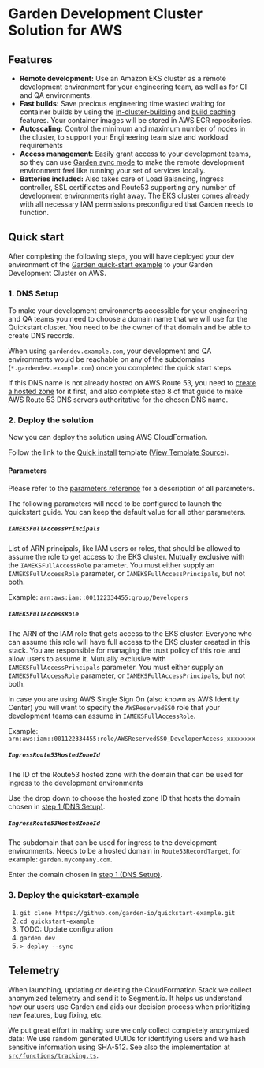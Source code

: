 # Garden Development Cluster Solution for AWS

## Features
- **Remote development:** Use an Amazon EKS cluster as a remote development environment for your engineering team, as well as for CI and QA environments.
- **Fast builds:** Save precious engineering time wasted waiting for container builds by using the [in-cluster-building](https://docs.garden.io/kubernetes-plugins/advanced/in-cluster-building) and [build caching](https://docs.garden.io/basics/how-garden-works#caching) features. Your container images will be stored in AWS ECR repositories.
- **Autoscaling:** Control the minimum and maximum number of nodes in the cluster, to support your Engineering team size and workload requirements
- **Access management:** Easily grant access to your development teams, so they can use [Garden sync mode](https://docs.garden.io/guides/code-synchronization) to make the remote development environment feel like running your set of services locally.
- **Batteries included:** Also takes care of Load Balancing, Ingress controller, SSL certificates and Route53 supporting any number of development environments right away. The EKS cluster comes already with all necessary IAM permissions preconfigured that Garden needs to function.

## Quick start

After completing the following steps, you will have deployed your dev environment of the [Garden quick-start example](https://github.com/garden-io/quickstart-example) to your Garden Development Cluster on AWS.

### 1. DNS Setup

To make your development environments accessible for your engineering and QA teams you need to choose a domain name that we will use for the Quickstart cluster. You need to be the owner of that domain and be able to create DNS records.

When using `gardendev.example.com`, your development and QA environments would be reachable on any of the subdomains (`*.gardendev.example.com`) once you completed the quick start steps.

If this DNS name is not already hosted on AWS Route 53, you need to [create a hosted zone](https://docs.aws.amazon.com/Route53/latest/DeveloperGuide/CreatingHostedZone.html) for it first, and also complete step 8 of that guide to make AWS Route 53 DNS servers authoritative for the chosen DNS name.

### 2. Deploy the solution

Now you can deploy the solution using AWS CloudFormation. 

<!-- x-release-please-start -->
Follow the link to the [Quick install](https://console.aws.amazon.com/cloudformation/home#/stacks/quickcreate?stackName=garden-dev-cluster&templateURL=https://garden-cfn-public-releases.s3.amazonaws.com/dev-cluster/0.4.0/garden-dev-cluster.template.yaml) template ([View Template Source](https://garden-cfn-public-releases.s3.amazonaws.com/dev-cluster/0.4.0/garden-dev-cluster.template.yaml)).
<!-- x-release-please-end -->

#### Parameters

Please refer to the [parameters reference](docs/reference/parameters.md) for a description of all parameters.

The following parameters will need to be configured to launch the quickstart guide. You can keep the default value for all other parameters.

##### `IAMEKSFullAccessPrincipals`
List of ARN principals, like IAM users or roles, that should be allowed to assume the role to get access to the EKS cluster. Mutually exclusive with the `IAMEKSFullAccessRole` parameter. You must either supply an `IAMEKSFullAccessRole` parameter, or `IAMEKSFullAccessPrincipals`, but not both.

Example: `arn:aws:iam::001122334455:group/Developers`

##### `IAMEKSFullAccessRole`
The ARN of the IAM role that gets access to the EKS cluster. Everyone who can assume this role will have full access to the EKS cluster created in this stack. You are responsible for managing the trust policy of this role and allow users to assume it. Mutually exclusive with `IAMEKSFullAccessPrincipals` parameter. You must either supply an `IAMEKSFullAccessRole` parameter, or `IAMEKSFullAccessPrincipals`, but not both.

In case you are using AWS Single Sign On (also known as AWS Identity Center) you will want to specify the `AWSReservedSSO` role that your development teams can assume in `IAMEKSFullAccessRole`.

Example: `arn:aws:iam::001122334455:role/AWSReservedSSO_DeveloperAccess_xxxxxxxx`

##### `IngressRoute53HostedZoneId`
The ID of the Route53 hosted zone with the domain that can be used for ingress to the development environments

Use the drop down to choose the hosted zone ID that hosts the domain chosen in [step 1 (DNS Setup)](#1-dns-setup).

##### `IngressRoute53HostedZoneId`
The subdomain that can be used for ingress to the development environments. Needs to be a hosted domain in `Route53RecordTarget`, for example: `garden.mycompany.com`.

Enter the domain chosen in [step 1 (DNS Setup)](#1-dns-setup).

### 3. Deploy the quickstart-example
1. `git clone https://github.com/garden-io/quickstart-example.git`
2. `cd quickstart-example`
3. TODO: Update configuration
4. `garden dev`
5. `> deploy --sync`

## Telemetry

When launching, updating or deleting the CloudFormation Stack we collect anonymized telemetry and send it to Segment.io. It helps us understand how our users use Garden and aids our decision process when prioritizing new features, bug fixing, etc.

We put great effort in making sure we only collect completely anonymized data: We use random generated UUIDs for identifying users and we hash sensitive information using SHA-512. See also the implementation at [`src/functions/tracking.ts`](src/functions/tracking.ts).